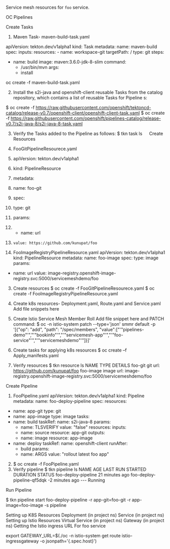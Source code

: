 Service mesh resources for `foo` service.


OC Pipelines

Create Tasks

1.	Maven Task-
maven-build-task.yaml

apiVersion: tekton.dev/v1alpha1
kind: Task
metadata:
  name: maven-build
spec:
  inputs:
    resources:
    - name: workspace-git
      targetPath: /
      type: git
  steps:
  - name: build
    image: maven:3.6.0-jdk-8-slim
    command:
    - /usr/bin/mvn
    args:
    - install

oc create -f maven-build-task.yaml

2.	Install the s2i-java and openshift-client reusable Tasks from the catalog repository, which contains a list of reusable Tasks for Pipeline s:

$ oc create -f https://raw.githubusercontent.com/openshift/tektoncd-catalog/release-v0.7/openshift-client/openshift-client-task.yaml
$ oc create -f https://raw.githubusercontent.com/openshift/pipelines-catalog/release-v0.7/s2i-java-8/s2i-java-8-task.yaml

3.	Verify the Tasks added to the Pipeline as follows:
$ tkn task ls
 
Create Resources

1.	FooGitPipelineResourece.yaml
2.	apiVersion: tekton.dev/v1alpha1
3.	kind: PipelineResource
4.	metadata:
5.	  name: foo-git
6.	spec:
7.	  type: git
8.	  params:
9.	  - name: url
10.	    value: https://github.com/kunupat/foo

2. FooImageRegistryPipelineResource.yaml
apiVersion: tekton.dev/v1alpha1
kind: PipelineResource
metadata:
  name: foo-image
spec:
  type: image
  params:
  - name: url
    value: image-registry.openshift-image-registry.svc:5000/servicemeshdemo/foo


3.	Create resources
$ oc create -f FooGitPipelineResourece.yaml
$ oc create -f FooImageRegistryPipelineResource.yaml

4.	Create k8s resources- Deployment.yaml, Route.yaml and Service.yaml
Add file snippets here

5.	Create Istio Service Mesh Member Roll
Add file snippet here and PATCH command:
$ oc -n istio-system patch --type='json' smmr default -p '[{"op": "add", "path": "/spec/members", "value":["'"pipelines-demo"'","'"bookinfo"'","'"servicemesh-app"'","'"foo-service"'","'"servicemeshdemo"'"]}]'

6.	Create tasks for applying k8s resources
$ oc create –f Apply_manifests.yaml

7.	Verify resources
	$ tkn resource ls
NAME        TYPE    DETAILS
foo-git     git     url: https://github.com/kunupat/foo
foo-image   image   url: image-registry.openshift-image-registry.svc:5000/servicemeshdemo/foo

Create Pipeline

1.	FooPipeline.yaml
apiVersion: tekton.dev/v1alpha1
kind: Pipeline
metadata:
  name: foo-deploy-pipeline
spec:
  resources:
  - name: app-git
    type: git
  - name: app-image
    type: image
  tasks:
  - name: build
    taskRef:
      name: s2i-java-8
    params:
      - name: TLSVERIFY
        value: "false"
    resources:
      inputs:
      - name: source
        resource: app-git
      outputs:
      - name: image
        resource: app-image
  - name: deploy
    taskRef:
      name: openshift-client
    runAfter:
      - build
    params:
    - name: ARGS
      value: "rollout latest foo app"

2.	$ oc create -f FooPipeline.yaml
3.	Verify pipeline
$ tkn pipeline ls
NAME                  AGE              LAST RUN                     STARTED          DURATION   STATUS
foo-deploy-pipeline   21 minutes ago   foo-deploy-pipeline-qf5dqk   -2 minutes ago   ---        Running


Run Pipeline

$ tkn pipeline start foo-deploy-pipeline -r app-git=foo-git -r app-image=foo-image -s pipeline



Setting up K8S Resources
Deployment (in project ns)
Service (in project ns)
Setting up Istio Resources
Virtual Service (in project ns)
Gateway (in project ns)
Getting the Istio ingress URL For foo service

export GATEWAY_URL=$(./oc -n istio-system get route istio-ingressgateway -o jsonpath='{.spec.host}')

